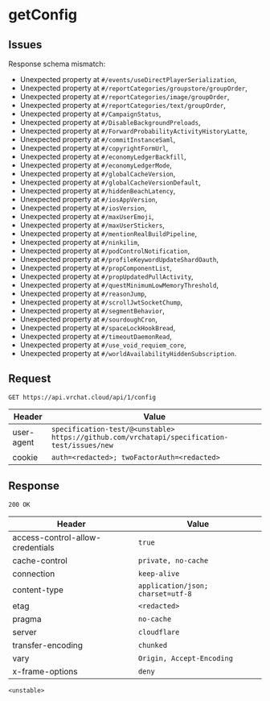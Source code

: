 # getConfig

## Issues
Response schema mismatch:
* Unexpected property at ``#/events/useDirectPlayerSerialization``,
* Unexpected property at ``#/reportCategories/groupstore/groupOrder``,
* Unexpected property at ``#/reportCategories/image/groupOrder``,
* Unexpected property at ``#/reportCategories/text/groupOrder``,
* Unexpected property at ``#/CampaignStatus``,
* Unexpected property at ``#/DisableBackgroundPreloads``,
* Unexpected property at ``#/ForwardProbabilityActivityHistoryLatte``,
* Unexpected property at ``#/commitInstanceSaml``,
* Unexpected property at ``#/copyrightFormUrl``,
* Unexpected property at ``#/economyLedgerBackfill``,
* Unexpected property at ``#/economyLedgerMode``,
* Unexpected property at ``#/globalCacheVersion``,
* Unexpected property at ``#/globalCacheVersionDefault``,
* Unexpected property at ``#/hiddenBeachLatency``,
* Unexpected property at ``#/iosAppVersion``,
* Unexpected property at ``#/iosVersion``,
* Unexpected property at ``#/maxUserEmoji``,
* Unexpected property at ``#/maxUserStickers``,
* Unexpected property at ``#/mentionRealBuildPipeline``,
* Unexpected property at ``#/ninkilim``,
* Unexpected property at ``#/podControlNotification``,
* Unexpected property at ``#/profileKeywordUpdateShardOauth``,
* Unexpected property at ``#/propComponentList``,
* Unexpected property at ``#/propUpdatedPullActivity``,
* Unexpected property at ``#/questMinimumLowMemoryThreshold``,
* Unexpected property at ``#/reasonJump``,
* Unexpected property at ``#/scrollJwtSocketChump``,
* Unexpected property at ``#/segmentBehavior``,
* Unexpected property at ``#/sourdoughCron``,
* Unexpected property at ``#/spaceLockHookBread``,
* Unexpected property at ``#/timeoutDaemonRead``,
* Unexpected property at ``#/use_void_requiem_core``,
* Unexpected property at ``#/worldAvailabilityHiddenSubscription``.
## Request
`GET https://api.vrchat.cloud/api/1/config`

| Header | Value |
| ------ | ----- |
| user-agent | `specification-test/@<unstable> https://github.com/vrchatapi/specification-test/issues/new` |
| cookie | `auth=<redacted>; twoFactorAuth=<redacted>` |


## Response
`200 OK`

| Header | Value |
| ------ | ----- |
| access-control-allow-credentials | `true` |
| cache-control | `private, no-cache` |
| connection | `keep-alive` |
| content-type | `application/json; charset=utf-8` |
| etag | `<redacted>` |
| pragma | `no-cache` |
| server | `cloudflare` |
| transfer-encoding | `chunked` |
| vary | `Origin, Accept-Encoding` |
| x-frame-options | `deny` |

```jsonc
<unstable>
```
